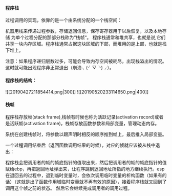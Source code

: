 #### 程序栈
过程调用的实现，依靠的是一个由系统分配的一个栈空间：

机器用栈来传递过程参数，存储返回信息，保存寄存器用于以后恢复，以及本地存储
为单个过程分配的那部分栈称为“栈帧“。
程序栈通常和堆共享，也就是说,它们共享一块内存区域。程序栈通常占据这块区域的下部，而堆用的是上部，也就是栈下堆上。

注意：如果程序递归层数过多，可能会导致内存空间被耗尽，出现栈溢出的情况。这时就可能出现程序非正常退出（崩溃╮(╯▽╰)╭）。

#### 程序栈的结构：
![[20190427211854414.png|300]]
![[20190520233114650.png|400]]
#### 栈帧
程序栈存放帧(stack frame),栈帧有时候也称为活跃记录(activation record)或者是活跃帧(activation frame)，栈帧存放函数参数和局部变量，管理动态内存。

系统在创建栈帧时，将参数以跟声明时相反的顺序推到帧上，最后推入局部变量。

一个过程调用结束后（返回函数调用结果的时候），对应的帧就应该被从栈中退出：

程序栈会把调用者的帧的帧底指针的值取出来，然后把调用者的帧的帧底指针的值赋给ebp，再把返回地址弹出来，让程序跳到返回地址所指的地方继续执行。esp在退回去的过程中，退到临时变量时，会依次调用临时变量的析构函数（如果有的话）（这就是出了函数作用域临时变量就不再有效的原因），接着程序栈就又回到了调用这个帧之前的状态。
然后它会继续完成调用者的调用过程。
